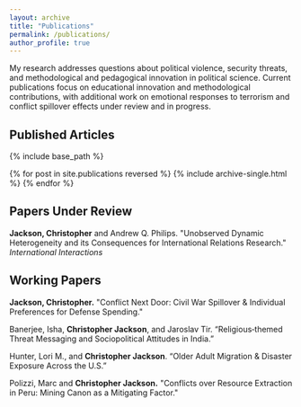 ```yaml
---
layout: archive
title: "Publications"
permalink: /publications/
author_profile: true
---
```


My research addresses questions about political violence, security threats, and methodological and pedagogical innovation in political science. Current publications focus on educational innovation and methodological contributions, with additional work on emotional responses to terrorism and conflict spillover effects under review and in progress.

## Published Articles

{% include base_path %}

{% for post in site.publications reversed %}
  {% include archive-single.html %}
{% endfor %}

## Papers Under Review

**Jackson, Christopher** and Andrew Q. Philips. "Unobserved Dynamic Heterogeneity and its Consequences for International Relations Research." *International Interactions*

## Working Papers

**Jackson, Christopher.** "Conflict Next Door: Civil War Spillover & Individual Preferences for Defense Spending."

Banerjee, Isha, **Christopher Jackson**, and Jaroslav Tir. “Religious‑themed Threat Messaging and Sociopolitical Attitudes
in India.”

Hunter, Lori M., and **Christopher Jackson**. “Older Adult Migration & Disaster Exposure Across the U.S.”

Polizzi, Marc and **Christopher Jackson.** "Conflicts over Resource Extraction in Peru: Mining Canon as a Mitigating Factor."
